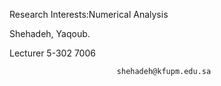 Research Interests:Numerical Analysis

Shehadeh, Yaqoub.
                
Lecturer
 5-302
 7006



                            shehadeh@kfupm.edu.sa

